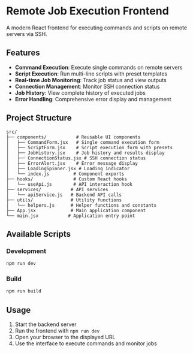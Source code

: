 # Remote Job Execution Frontend

A modern React frontend for executing commands and scripts on remote servers via SSH.

## Features

- **Command Execution**: Execute single commands on remote servers
- **Script Execution**: Run multi-line scripts with preset templates
- **Real-time Job Monitoring**: Track job status and view outputs
- **Connection Management**: Monitor SSH connection status
- **Job History**: View complete history of executed jobs
- **Error Handling**: Comprehensive error display and management

## Project Structure

```
src/
├── components/           # Reusable UI components
│   ├── CommandForm.jsx   # Single command execution form
│   ├── ScriptForm.jsx    # Script execution form with presets
│   ├── JobHistory.jsx    # Job history and results display
│   ├── ConnectionStatus.jsx # SSH connection status
│   ├── ErrorAlert.jsx    # Error message display
│   ├── LoadingSpinner.jsx # Loading indicator
│   └── index.js         # Component exports
├── hooks/               # Custom React hooks
│   └── useApi.js        # API interaction hook
├── services/           # API services
│   └── apiService.js   # Backend API calls
├── utils/              # Utility functions
│   └── helpers.js      # Helper functions and constants
├── App.jsx             # Main application component
└── main.jsx           # Application entry point
```

## Available Scripts

### Development
```bash
npm run dev
```

### Build
```bash
npm run build
```

## Usage

1. Start the backend server
2. Run the frontend with `npm run dev`
3. Open your browser to the displayed URL
4. Use the interface to execute commands and monitor jobs